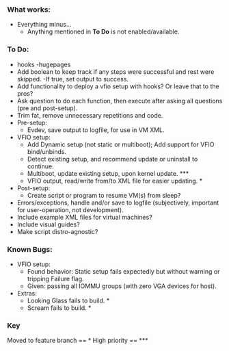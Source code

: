 ### What works:
* Everything minus...
    - Anything mentioned in **To Do** is not enabled/available.

### To Do:
* hooks
    -hugepages
* Add boolean to keep track if any steps were successful and rest were skipped.
    -If true, set output to success.
* Add functionality to deploy a vfio setup with hooks? Or leave that to the pros?
* Ask question to do each function, then execute after asking all questions (pre and post-setup).
* Trim fat, remove unnecessary repetitions and code.
* Pre-setup:
    - Evdev, save output to logfile, for use in VM XML.
* VFIO setup:
    - Add Dynamic setup (not static or multiboot); Add support for VFIO bind/unbinds.
    - Detect existing setup, and recommend update or uninstall to continue.
    - Multiboot, update existing setup, upon kernel update. ***
    - VFIO output, read/write from/to XML file for easier updating. *
* Post-setup:
    - Create script or program to resume VM(s) from sleep?
* Errors/exceptions, handle and/or save to logfile (subjectively, important for user-operation, not development).
* Include example XML files for virtual machines?
* Include visual guides?
* Make script distro-agnostic?

### Known Bugs:
* VFIO setup:
    - Found behavior: Static setup fails expectedly but without warning or tripping Failure flag.
    - Given: passing all IOMMU groups (with zero VGA devices for host).
* Extras:
    - Looking Glass fails to build. *
    - Scream fails to build. *

### Key
Moved to feature branch == *
High priority == ***
